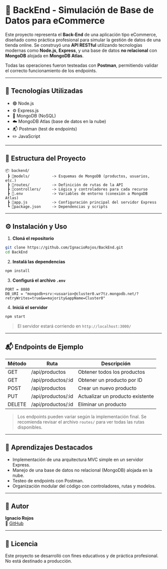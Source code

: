 # 🛒 BackEnd - Simulación de Base de Datos para eCommerce

Este proyecto representa el **Back-End** de una aplicación tipo eCommerce, diseñado como práctica profesional para simular la gestión de datos de una tienda online. Se construyó una **API RESTful** utilizando tecnologías modernas como **Node.js**, **Express**, y una base de datos **no relacional** con **MongoDB** alojada en **MongoDB Atlas**.

Todas las operaciones fueron testeadas con **Postman**, permitiendo validar el correcto funcionamiento de los endpoints.

---

## 🚀 Tecnologías Utilizadas

- 🟢 Node.js
- ⚙️ Express.js
- 🍃 MongoDB (NoSQL)
- ☁️ MongoDB Atlas (base de datos en la nube)
- 📬 Postman (test de endpoints)
- ✏️ JavaScript

---

## 📁 Estructura del Proyecto

```
📦 backend/
 ┣ 📂models/          -> Esquemas de MongoDB (productos, usuarios, etc.)
 ┣ 📂routes/          -> Definición de rutas de la API
 ┣ 📂controllers/     -> Lógica y controladores para cada recurso
 ┣ 📄.env             -> Variables de entorno (conexión a MongoDB Atlas)
 ┣ 📄app.js           -> Configuración principal del servidor Express
 ┗ 📄package.json     -> Dependencias y scripts
```

---

## ⚙️ Instalación y Uso

1. **Cloná el repositorio**

```bash
git clone https://github.com/IgnacioRojos/BackEnd.git
cd BackEnd
```

2. **Instalá las dependencias**

```bash
npm install
```

3. **Configurá el archivo `.env`**

```env
PORT = 8080
DB_URI = "mongodb+srv:<usuario>@cluster0.wr7tz.mongodb.net/?retryWrites=true&w=majority&appName=Cluster0"
```

4. **Iniciá el servidor**

```bash
npm start
```

> El servidor estará corriendo en `http://localhost:3000/`

---

## 📬 Endpoints de Ejemplo

| Método | Ruta               | Descripción                        |
|--------|--------------------|------------------------------------|
| GET    | /api/productos     | Obtener todos los productos        |
| GET    | /api/productos/:id | Obtener un producto por ID         |
| POST   | /api/productos     | Crear un nuevo producto            |
| PUT    | /api/productos/:id | Actualizar un producto existente   |
| DELETE | /api/productos/:id | Eliminar un producto               |

> Los endpoints pueden variar según la implementación final. Se recomienda revisar el archivo `routes/` para ver todas las rutas disponibles.

---

## 🧠 Aprendizajes Destacados

- Implementación de una arquitectura MVC simple en un servidor Express.
- Manejo de una base de datos no relacional (MongoDB) alojada en la nube.
- Testeo de endpoints con Postman.
- Organización modular del código con controladores, rutas y modelos.

---

## 📌 Autor

**Ignacio Rojos**  
🔗 [GitHub](https://github.com/IgnacioRojos)

---

## 📄 Licencia

Este proyecto se desarrolló con fines educativos y de práctica profesional. No está destinado a producción.
